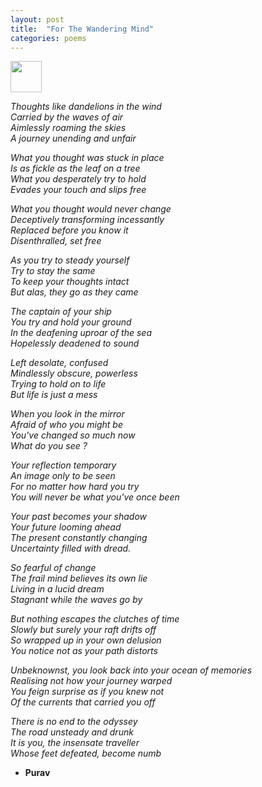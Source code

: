 ```yaml
---
layout: post
title:  "For The Wandering Mind"
categories: poems
---
```


<img src="https://media.tenor.com/images/8e91d70685820888444939890b116cd6/tenor.gif" width=50>

*Thoughts like dandelions in the wind  
Carried by the waves of air  
Aimlessly roaming the skies  
A journey unending and unfair* 

*What you thought was stuck in place  
Is as fickle as the leaf on a tree  
What you desperately try to hold  
Evades your touch and slips free*  

*What you thought would never change  
Deceptively transforming incessantly  
Replaced before you know it  
Disenthralled, set free*  

*As you try to steady yourself     
Try to stay the same  
To keep your thoughts intact    
But alas, they go as they came*    

*The captain of your ship  
You try and hold your ground  
In the deafening uproar of the sea  
Hopelessly deadened to sound*  

*Left desolate, confused  
Mindlessly obscure, powerless  
Trying to hold on to life  
But life is just a mess*  

*When you look in the mirror  
Afraid of who you might be  
You've changed so much now  
What do you see ?*

*Your reflection temporary  
An image only to be seen  
For no matter how hard you try  
You will never be what you've once been*  

*Your past becomes your shadow  
Your future looming ahead  
The present constantly changing  
Uncertainty filled with dread.*

*So fearful of change  
The frail mind believes its own lie  
Living in a lucid dream  
Stagnant while the waves go by* 

*But nothing escapes the clutches of time  
Slowly but surely your raft drifts off  
So wrapped up in your own delusion  
You notice not as your path distorts* 

*Unbeknownst, you look back into your ocean of memories  
Realising not how your journey warped  
You feign surprise as if you knew not  
Of the currents that carried you off*

*There is no end to the odyssey  
The road unsteady and drunk  
It is you, the insensate traveller  
Whose feet defeated, become numb* 

- **Purav** 
